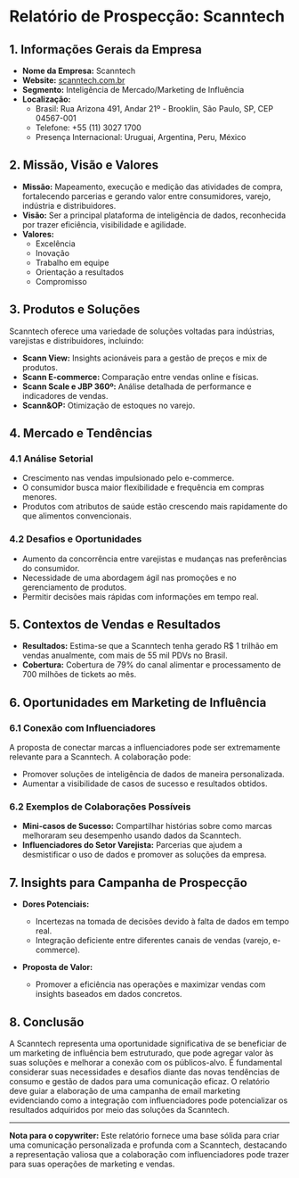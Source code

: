 # Relatório de Prospecção: Scanntech

## 1. Informações Gerais da Empresa
- **Nome da Empresa:** Scanntech
- **Website:** [scanntech.com.br](http://scanntech.com.br/)
- **Segmento:** Inteligência de Mercado/Marketing de Influência
- **Localização:** 
  - Brasil: Rua Arizona 491, Andar 21º - Brooklin, São Paulo, SP, CEP 04567-001
  - Telefone: +55 (11) 3027 1700
  - Presença Internacional: Uruguai, Argentina, Peru, México

## 2. Missão, Visão e Valores
- **Missão:** Mapeamento, execução e medição das atividades de compra, fortalecendo parcerias e gerando valor entre consumidores, varejo, indústria e distribuidores.
- **Visão:** Ser a principal plataforma de inteligência de dados, reconhecida por trazer eficiência, visibilidade e agilidade.
- **Valores:**
  - Excelência
  - Inovação
  - Trabalho em equipe
  - Orientação a resultados
  - Compromisso

## 3. Produtos e Soluções
Scanntech oferece uma variedade de soluções voltadas para indústrias, varejistas e distribuidores, incluindo:
- **Scann View:** Insights acionáveis para a gestão de preços e mix de produtos.
- **Scann E-commerce:** Comparação entre vendas online e físicas.
- **Scann Scale e JBP 360º:** Análise detalhada de performance e indicadores de vendas.
- **Scann&OP:** Otimização de estoques no varejo.

## 4. Mercado e Tendências
### 4.1 Análise Setorial
- Crescimento nas vendas impulsionado pelo e-commerce.
- O consumidor busca maior flexibilidade e frequência em compras menores.
- Produtos com atributos de saúde estão crescendo mais rapidamente do que alimentos convencionais.

### 4.2 Desafios e Oportunidades
- Aumento da concorrência entre varejistas e mudanças nas preferências do consumidor.
- Necessidade de uma abordagem ágil nas promoções e no gerenciamento de produtos.
- Permitir decisões mais rápidas com informações em tempo real.

## 5. Contextos de Vendas e Resultados
- **Resultados:** Estima-se que a Scanntech tenha gerado R$ 1 trilhão em vendas anualmente, com mais de 55 mil PDVs no Brasil.
- **Cobertura:** Cobertura de 79% do canal alimentar e processamento de 700 milhões de tickets ao mês.

## 6. Oportunidades em Marketing de Influência
### 6.1 Conexão com Influenciadores
A proposta de conectar marcas a influenciadores pode ser extremamente relevante para a Scanntech. A colaboração pode:
- Promover soluções de inteligência de dados de maneira personalizada.
- Aumentar a visibilidade de casos de sucesso e resultados obtidos.

### 6.2 Exemplos de Colaborações Possíveis
- **Mini-casos de Sucesso:** Compartilhar histórias sobre como marcas melhoraram seu desempenho usando dados da Scanntech.
- **Influenciadores do Setor Varejista:** Parcerias que ajudem a desmistificar o uso de dados e promover as soluções da empresa.

## 7. Insights para Campanha de Prospecção
- **Dores Potenciais:**
  - Incertezas na tomada de decisões devido à falta de dados em tempo real.
  - Integração deficiente entre diferentes canais de vendas (varejo, e-commerce).

- **Proposta de Valor:**
  - Promover a eficiência nas operações e maximizar vendas com insights baseados em dados concretos.

## 8. Conclusão
A Scanntech representa uma oportunidade significativa de se beneficiar de um marketing de influência bem estruturado, que pode agregar valor às suas soluções e melhorar a conexão com os públicos-alvo. É fundamental considerar suas necessidades e desafios diante das novas tendências de consumo e gestão de dados para uma comunicação eficaz. O relatório deve guiar a elaboração de uma campanha de email marketing evidenciando como a integração com influenciadores pode potencializar os resultados adquiridos por meio das soluções da Scanntech.

---

**Nota para o copywriter:** Este relatório fornece uma base sólida para criar uma comunicação personalizada e profunda com a Scanntech, destacando a representação valiosa que a colaboração com influenciadores pode trazer para suas operações de marketing e vendas.